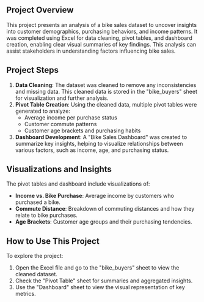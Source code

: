 ## Project Overview
This project presents an analysis of a bike sales dataset to uncover insights into customer demographics, purchasing behaviors, and income patterns. It was completed using Excel for data cleaning, pivot tables, and dashboard creation, enabling clear visual summaries of key findings. This analysis can assist stakeholders in understanding factors influencing bike sales.

## Project Steps
1. **Data Cleaning**: The dataset was cleaned to remove any inconsistencies and missing data. This cleaned data is stored in the "bike_buyers" sheet for visualization and further analysis.
2. **Pivot Table Creation**: Using the cleaned data, multiple pivot tables were generated to analyze:
   - Average income per purchase status
   - Customer commute patterns
   - Customer age brackets and purchasing habits
3. **Dashboard Development**: A "Bike Sales Dashboard" was created to summarize key insights, helping to visualize relationships between various factors, such as income, age, and purchasing status.

## Visualizations and Insights
The pivot tables and dashboard include visualizations of:
- **Income vs. Bike Purchase**: Average income by customers who purchased a bike.
- **Commute Distance**: Breakdown of commuting distances and how they relate to bike purchases.
- **Age Brackets**: Customer age groups and their purchasing tendencies.

## How to Use This Project
To explore the project:
1. Open the Excel file and go to the "bike_buyers" sheet to view the cleaned dataset.
2. Check the "Pivot Table" sheet for summaries and aggregated insights.
3. Use the "Dashboard" sheet to view the visual representation of key metrics.
